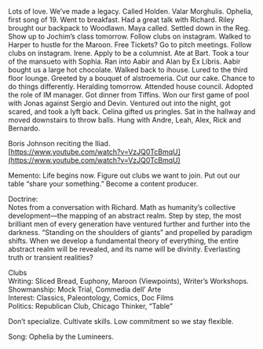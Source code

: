 Lots of love. We’ve made a legacy. Called Holden. Valar Morghulis. Ophelia, first song of 19\. Went to breakfast. Had a great talk with Richard. Riley brought our backpack to Woodlawn. Maya called. Settled down in the Reg. Show up to Jochim’s class tomorrow. Follow clubs on instagram. Walked to Harper to hustle for the Maroon. Free Tickets? Go to pitch meetings. Follow clubs on instagram. Irene. Apply to be a columnist. Ate at Bart. Took a tour of the mansueto with Sophia. Ran into Aabir and Alan by Ex Libris. Aabir bought us a large hot chocolate. Walked back to ihouse. Lured to the third floor lounge. Greeted by a bouquet of alstroemeria. Cut our cake. Chance to do things differently. Heralding tomorrow. Attended house council. Adopted the role of IM manager. Got dinner from Tiffins. Won our first game of pool with Jonas against Sergio and Devin. Ventured out into the night, got scared, and took a lyft back. Celina gifted us pringles. Sat in the hallway and moved downstairs to throw balls. Hung with Andre, Leah, Alex, Rick and Bernardo.

Boris Johnson reciting the Iliad.  
[https://www.youtube.com/watch?v=VzJQ0TcBmqU](https://www.youtube.com/watch?v=VzJQ0TcBmqU)

Memento: Life begins now. Figure out clubs we want to join. Put out our table “share your something.” Become a content producer. 

Doctrine:  
Notes from a conversation with Richard. Math as humanity’s collective development—the mapping of an abstract realm. Step by step, the most brilliant men of every generation have ventured further and further into the darkness. “Standing on the shoulders of giants” and propelled by paradigm shifts. When we develop a fundamental theory of everything, the entire abstract realm will be revealed, and its name will be divinity. Everlasting truth or transient realities?

Clubs  
Writing: Sliced Bread, Euphony, Maroon (Viewpoints), Writer’s Workshops.  
Showmanship: Mock Trial, Commedia dell’ Arte  
Interest: Classics, Paleontology, Comics, Doc Films  
Politics: Republican Club, Chicago Thinker, “Table”

Don’t specialize. Cultivate skills. Low commitment so we stay flexible. 

Song: Ophelia by the Lumineers.
